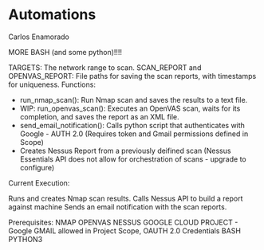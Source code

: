 # Automations
Carlos Enamorado

MORE BASH (and some python)!!!!


TARGETS: The network range to scan.
SCAN_REPORT and OPENVAS_REPORT: File paths for saving the scan reports, with timestamps for uniqueness.
Functions:

- run_nmap_scan(): Run Nmap scan and saves the results to a text file.
- WIP: run_openvas_scan(): Executes an OpenVAS scan, waits for its completion, and saves the report as an XML file.
- send_email_notification(): Calls python script that authenticates with Google - AUTH 2.0 (Requires token and Gmail permissions defined in Scope)
- Creates Nessus Report from a previously deifined scan (Nessus Essentials API does not allow for orchestration of scans - upgrade to configure)


Current Execution:

Runs and creates Nmap scan results.
Calls Nessus API to build a report against machine
Sends an email notification with the scan reports.

Prerequisites:
NMAP
OPENVAS
NESSUS
GOOGLE CLOUD PROJECT - Google GMAIL allowed in Project Scope, OAUTH 2.0 Credentials
BASH
PYTHON3
